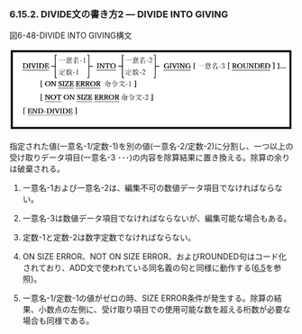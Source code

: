 ### 6.15.2. DIVIDE文の書き方2 ― DIVIDE INTO GIVING

図6-48-DIVIDE INTO GIVING構文

![alt text](Image/6-48-Divide.png)

指定された値(一意名-1/定数-1)を別の値(一意名-2/定数-2)に分割し、一つ以上の受け取りデータ項目(一意名-3 ･･･)の内容を除算結果に置き換える。除算の余りは破棄される。

1. 一意名-1および一意名-2は、編集不可の数値データ項目でなければならない。

2. 一意名-3は数値データ項目でなければならないが、編集可能な場合もある。

3. 定数-1と定数-2は数字定数でなければならない。

4. ON SIZE ERROR、NOT ON SIZE ERROR、およびROUNDED句はコード化されており、ADD文で使われている同名義の句と同様に動作する([6.5](6-5-1.md)を参照)。

5. 一意名-1/定数-1の値がゼロの時、SIZE ERROR条件が発生する。除算の結果、小数点の左側に、受け取り項目での使用可能な数を超える桁数が必要な場合も同様である。
